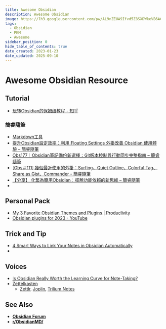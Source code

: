 ```yaml
---
title: Awesome Obsidian
description: Awesome Obsidian
image: https://lh3.googleusercontent.com/pw/AL9nZEUA9Ifvd5Z8SXDWkeVB6AC4MPGwnXaL6kBXNPoXwOQQ2jOcZ1Jw_0p8TKK8C3ZX0e67_FOY15eDrm7aaXSQJcKtoUzC80SAQEHsaBy6qS2AqNNs5VUFNXBKm439y_1wkvmDl-PnL8ReojnIumNlEvOXBg=w800-no?authuser=0
tags:
  - Obsidian
  - PKM
  - Awesome
sidebar_position: 0
hide_table_of_contents: true
date_created: 2023-01-23
date_updated: 2025-09-10
---
```


# Awesome Obsidian Resource

## Tutorial

- [玩转Obsidian的保姆级教程 - 知乎](https://www.zhihu.com/column/c_1413472005866266624)

### 簡睿隨筆

- [Markdown工具](https://jdev.tw/blog/category/software-and-tools/markdown工具)
- [提升Obsidian設定效率：利用 Floating Settings 外掛改善 Obsidian 使用體驗 – 簡睿隨筆](https://jdev.tw/blog/8812/obsidian-floating-settings-plugin)
- [Obs177｜Obsidian筆記備份新選擇：Git版本控制與行動同步完整指南 – 簡睿隨筆](https://jdev.tw/blog/8740/)
- [[Obs＃111] 幾個最近使用的外掛：Surfing、Quiet Outline、Colorful Tag、Share as Gist、Commander - 簡睿隨筆](https://jdev.tw/blog/7967/obsidian-5-plugins-recommended?utm_source=pocket_saves)
- [【分享】 化繁為簡用Obsidian：擺脫功能依賴的新思維 – 簡睿隨筆](https://jdev.tw/blog/8912/simplify-with-obsidian-new-thinking)
- 
## Personal Pack

- [My 3 Favorite Obsidian Themes and Plugins | Produclivity](https://medium.com/produclivity/my-3-favourite-obsidian-themes-and-most-useful-plug-ins-e130aba1103a)
- [Obsidian plugins for 2023 - YouTube](https://www.youtube.com/watch?v=kF5Tfuqan3s)

## Trick and Tip

- [4 Smart Ways to Link Your Notes in Obsidian Automatically](https://www.makeuseof.com/auto-link-notes-obsidian/)
- 

## Voices

- [Is Obsidian Really Worth the Learning Curve for Note-Taking?](https://www.makeuseof.com/obsidian-learning-curve/)
- [Zettelkasten](https://zettelkasten.de/)
	- [Zettlr](https://www.zettlr.com), [Joplin](#), [Trilium Notes](https://github.com/zadam/trilium)

## See Also

- **[Obsidian Forum](https://forum.obsidian.md/)**
- **[r/ObsidianMD/](https://www.reddit.com/r/ObsidianMD/)**
